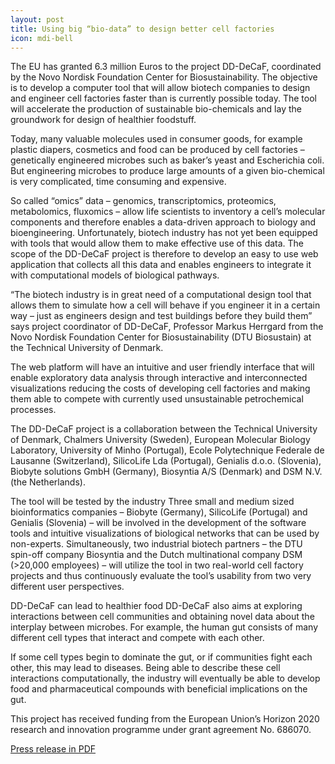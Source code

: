 ```yaml
---
layout: post
title: Using big “bio-data” to design better cell factories
icon: mdi-bell
---
```


The EU has granted 6.3 million Euros to the project DD-DeCaF, coordinated by the Novo Nordisk Foundation Center for Biosustainability. The objective is to develop a computer tool that will allow biotech companies to design and engineer cell factories faster than is currently possible today. The tool will accelerate the production of sustainable bio-chemicals and lay the groundwork for design of healthier foodstuff.

Today, many valuable molecules used in consumer goods, for example plastic diapers, cosmetics and food can be produced by cell factories – genetically engineered microbes such as baker’s yeast and Escherichia coli. But engineering microbes to produce large amounts of a given bio-chemical is very complicated, time consuming and expensive.

So called “omics” data – genomics, transcriptomics, proteomics, metabolomics, fluxomics – allow life scientists to inventory a cell’s molecular components and therefore enables a data-driven approach to biology and bioengineering. Unfortunately, biotech industry has not yet been equipped with tools that would allow them to make effective use of this data. The scope of the DD-DeCaF project is therefore to develop an easy to use web application that collects all this data and enables engineers to integrate it with computational models of biological pathways. 

“The biotech industry is in great need of a computational design tool that allows them to simulate how a cell will behave if you engineer it in a certain way – just as engineers design and test buildings before they build them” says project coordinator of DD-DeCaF, Professor Markus Herrgard from the Novo Nordisk Foundation Center for Biosustainability (DTU Biosustain) at the Technical University of Denmark.

The web platform will have an intuitive and user friendly interface that will enable exploratory data analysis through interactive and interconnected visualizations reducing the costs of developing cell factories and making them able to compete with currently used unsustainable petrochemical processes. 

The DD-DeCaF project is a collaboration between the Technical University of Denmark, Chalmers University (Sweden), European Molecular Biology Laboratory, University of Minho (Portugal), Ecole Polytechnique Federale de Lausanne (Switzerland), SilicoLife Lda (Portugal), Genialis d.o.o. (Slovenia), Biobyte solutions GmbH (Germany), Biosyntia A/S (Denmark) and DSM N.V. (the Netherlands).

The tool will be tested by the industry
Three small and medium sized bioinformatics companies – Biobyte (Germany), SilicoLife (Portugal) and Genialis (Slovenia) – will be involved in the development of the software tools and intuitive visualizations of biological networks that can be used by non-experts. Simultaneously, two industrial biotech partners – the DTU spin-off company Biosyntia and the Dutch multinational company DSM (>20,000 employees) – will utilize the tool in two real-world cell factory projects and thus continuously evaluate the tool’s usability from two very different user perspectives.

DD-DeCaF can lead to healthier food
DD-DeCaF also aims at exploring interactions between cell communities and obtaining novel data about the interplay between microbes. For example, the human gut consists of many different cell types that interact and compete with each other. 

If some cell types begin to dominate the gut, or if communities fight each other, this may lead to diseases. Being able to describe these cell interactions computationally, the industry will eventually be able to develop food and pharmaceutical compounds with beneficial implications on the gut.


This project has received funding from the European Union’s Horizon 2020 research and innovation programme under grant agreement No. 686070.

<a href="#">Press release in PDF</a>

